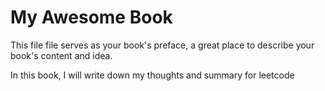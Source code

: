 # My Awesome Book

This file file serves as your book's preface, a great place to describe your book's content and idea.

In this book, I will write down my thoughts and summary for leetcode
